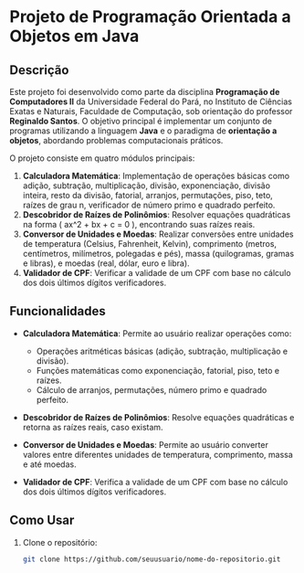 # Projeto de Programação Orientada a Objetos em Java

## Descrição

Este projeto foi desenvolvido como parte da disciplina **Programação de Computadores II** da Universidade Federal do Pará, no Instituto de Ciências Exatas e Naturais, Faculdade de Computação, sob orientação do professor **Reginaldo Santos**. O objetivo principal é implementar um conjunto de programas utilizando a linguagem **Java** e o paradigma de **orientação a objetos**, abordando problemas computacionais práticos.

O projeto consiste em quatro módulos principais:

1. **Calculadora Matemática**: Implementação de operações básicas como adição, subtração, multiplicação, divisão, exponenciação, divisão inteira, resto da divisão, fatorial, arranjos, permutações, piso, teto, raízes de grau n, verificador de número primo e quadrado perfeito.
2. **Descobridor de Raízes de Polinômios**: Resolver equações quadráticas na forma \( ax^2 + bx + c = 0 \), encontrando suas raízes reais.
3. **Conversor de Unidades e Moedas**: Realizar conversões entre unidades de temperatura (Celsius, Fahrenheit, Kelvin), comprimento (metros, centímetros, milímetros, polegadas e pés), massa (quilogramas, gramas e libras), e moedas (real, dólar, euro e libra).
4. **Validador de CPF**: Verificar a validade de um CPF com base no cálculo dos dois últimos dígitos verificadores.

## Funcionalidades

- **Calculadora Matemática**: Permite ao usuário realizar operações como:
  - Operações aritméticas básicas (adição, subtração, multiplicação e divisão).
  - Funções matemáticas como exponenciação, fatorial, piso, teto e raízes.
  - Cálculo de arranjos, permutações, número primo e quadrado perfeito.
  
- **Descobridor de Raízes de Polinômios**: Resolve equações quadráticas e retorna as raízes reais, caso existam.

- **Conversor de Unidades e Moedas**: Permite ao usuário converter valores entre diferentes unidades de temperatura, comprimento, massa e até moedas.

- **Validador de CPF**: Verifica a validade de um CPF com base no cálculo dos dois últimos dígitos verificadores.

## Como Usar

1. Clone o repositório:
   ```bash
   git clone https://github.com/seuusuario/nome-do-repositorio.git
